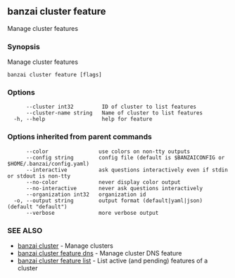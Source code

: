 ## banzai cluster feature

Manage cluster features

### Synopsis

Manage cluster features

```
banzai cluster feature [flags]
```

### Options

```
      --cluster int32         ID of cluster to list features
      --cluster-name string   Name of cluster to list features
  -h, --help                  help for feature
```

### Options inherited from parent commands

```
      --color                use colors on non-tty outputs
      --config string        config file (default is $BANZAICONFIG or $HOME/.banzai/config.yaml)
      --interactive          ask questions interactively even if stdin or stdout is non-tty
      --no-color             never display color output
      --no-interactive       never ask questions interactively
      --organization int32   organization id
  -o, --output string        output format (default|yaml|json) (default "default")
      --verbose              more verbose output
```

### SEE ALSO

* [banzai cluster](banzai_cluster.md)	 - Manage clusters
* [banzai cluster feature dns](banzai_cluster_feature_dns.md)	 - Manage cluster DNS feature
* [banzai cluster feature list](banzai_cluster_feature_list.md)	 - List active (and pending) features of a cluster


